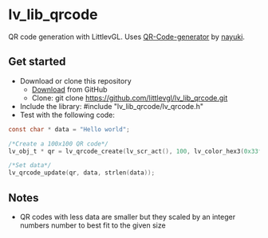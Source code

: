 # lv_lib_qrcode
QR code generation with LittlevGL. Uses [QR-Code-generator](https://github.com/nayuki/QR-Code-generator) by [nayuki](https://github.com/nayuki).

## Get started
- Download or clone this repository
  - [Download](https://github.com/littlevgl/lv_lib_qrcode.git) from GitHub
  - Clone: git clone https://github.com/littlevgl/lv_lib_qrcode.git
- Include the library: #include "lv_lib_qrcode/lv_qrcode.h"
- Test with the following code:
```c
const char * data = "Hello world";

/*Create a 100x100 QR code*/
lv_obj_t * qr = lv_qrcode_create(lv_scr_act(), 100, lv_color_hex3(0x33f), lv_color_hex3(0xeef));

/*Set data*/
lv_qrcode_update(qr, data, strlen(data));
```

## Notes
- QR codes with less data are smaller but they scaled by an integer numbers number to best fit to the given size

